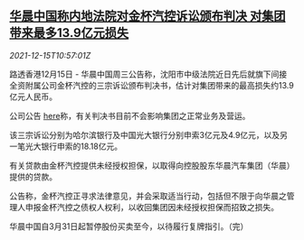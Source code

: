 <!--1639566062000-->
[华晨中国称内地法院对金杯汽控诉讼颁布判决 对集团带来最多13.9亿元损失](https://cn.reuters.com/article/china-brilliance-court-sentence-idCNKBS2IU0W4)
------

<div><i>2021-12-15T10:57:01Z</i></div><p>路透香港12月15日 - 华晨中国周三公告称，沈阳市中级法院近日先后就旗下间接全资附属公司金杯汽控的三宗诉讼颁布判决书，估计对集团带来的最高损失约13.9亿元人民币。</p><p>公司公告 <a href="https://www1.hkexnews.hk/listedco/listconews/sehk/2021/1215/2021121500725_c.pdf">here</a>称，有关判决书目前不会影响集团之正常业务及营运。</p><p>该三宗诉讼分别为哈尔滨银行及中国光大银行分别申索3亿元及4.9亿元，以及另一笔光大银行申索的18.18亿元。</p><p>有关贷款由金杯汽控提供未经授权担保，以取得向控股股东华晨汽车集团（华晨）提供的贷款。</p><p>公告称，金杯汽控正寻求法律意见，并会采取适当行动，包括但不限于向华晨之管理人申报金杯汽控之债权人权利，以收回集团因未经授权担保而招致之损失。</p><p>华晨中国自3月31日起暂停股份买卖至今，以待履行复牌指引。（完）</p>
